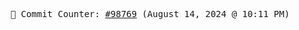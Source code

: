 <p align="center">
    <samp>
        📮 Commit Counter: <a href="https://github.com/Javascript-void0/Javascript-void0/commits/main">#98769</a> (August 14, 2024 @ 10:11 PM)
    </samp>
</p>